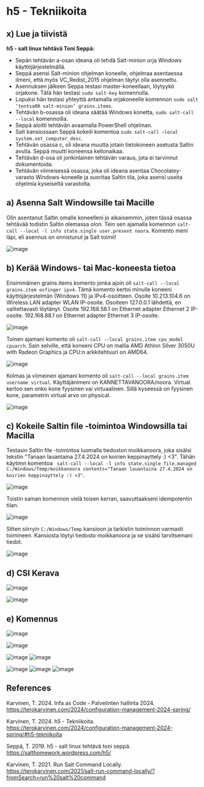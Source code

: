 # h5 - Tekniikoita

## x) Lue ja tiivistä

**h5 - salt linux tehtävä Toni Seppä:**
- Sepän tehtävän a-osan ideana oli tehdä Salt-minion orja Windows käyttöjärjestelmällä.
- Seppä asensi Salt-minion ohjelman koneelle, ohjelmaa asentaessa ilmeni, että myös VC_Redist_2015 ohjelman täytyi olla asennettu.
- Asennuksen jälkeen Seppa testasi master-koneellaan, löytyykö orjakone. Tätä hän testasi ````sudo salt-key```` komennolla.
- Lopuksi hän testasi yhteyttä antamalla orjakoneelle komennon ````sudo salt ‘tontsa00 salt-minion’ grains.items````.
- Tehtävän b-osassa oli ideana säätää Windows konetta, ````sudo salt-call --local```` komennoilla.
- Seppä aloitti tehtävän avaamalla PowerShell ohjelman.
- Salt kansiossaan Seppä kokeili komentoa ````sudo salt-call –local system.set_computer_desc````.
- Tehtävän osassa c, oli ideana muutta jotain tietokoneen asetusta Saltin avulla. Seppä muutti koneensa kellonaikaa.
- Tehtävän d-osa oli jonkinlainen tehtävän varaus, jota ei tarvinnut dokumentoida.
- Tehtävän viimeisessä osassa, joka oli ideana asentaa Chocolatey-varasto Windows-koneelle ja suoritaa Saltin tila, joka asensi useita ohjelmia kyseiseltä varastolta.

## a) Asenna Salt Windowsille tai Macille

Olin asentanut Saltin omalle koneelleni jo aikaisemmin, joten tässä osassa tehtävää todistin Saltin olemassa olon. Tein sen ajamalla komennon ````salt-call --local -l info state.single user.present noora````.
Komento meni läpi, eli asennus on onnistunut ja Salt toimii!

![image](https://github.com/kervinennoora/configuration-management-systems/assets/165003747/02011df8-e6f6-463a-b3c0-262fda26363d)

## b) Kerää Windows- tai Mac-koneesta tietoa

Ensimmäinen grains.items komento jonka ajoin oli ````salt-call --local grains.item osfinger ipv4````. Tämä komento kertoi minulle koneeni käyttöjärjestelmän (Windows 11) ja IPv4-osoitteen. Osoite 10.213.104.6 on Wireless LAN adapter WLAN IP-osoite. Osoiteen 127.0.0.1 lähdettä, en valitettavasti löytänyt. Osoite 192.168.56.1 on Ethernet adapter Ethernet 2 IP-osoite. 192.168.88.1 on Ethernet adapter Ethernet 3 IP-osoite.

![image](https://github.com/kervinennoora/configuration-management-systems/assets/165003747/32e4a1e4-c107-4630-839f-487269af48a2)

Toinen ajamani komento oli ````salt-call --local grains.item cpu_model cpuarch````. Sain selville, että koneeni CPU on mallia AMD Athlon Silver 3050U with Radeon Graphics ja CPU:n arkkitehtuuri on AMD64.

![image](https://github.com/kervinennoora/configuration-management-systems/assets/165003747/62cc8230-9d02-4940-bc7c-b78d34a737a9)

Kolmas ja viimeinen ajamani komento oli ````salt-call --local grains.item username virtual````. Käyttäjänimeni on KANNETTAVANOORA/noora. Virtual kertoo sen onko kone fyysinen vai virtuaalinen. Sillä kyseessä on fyysinen kone, parametrin virtual arvo on physical.

![image](https://github.com/kervinennoora/configuration-management-systems/assets/165003747/a85fffb4-fb32-44c6-9ce7-5696d62c44eb)

## c) Kokeile Saltin file -toimintoa Windowsilla tai Macilla

Testasin Saltin file -toimintoa luomalla tiedoston moikkanoora, joka sisälsi tekstin "Tanaan lauantaina 27.4.2024 on koirien keppinayttely :) <3". Tähän käytimn komentoa ```` salt-call --local -l info state.single file.managed C:/Windows/Temp/moikkanoora contents="Tanaan lauantaina 27.4.2024 on koirien keppinayttely :) <3"````.

![image](https://github.com/kervinennoora/configuration-management-systems/assets/165003747/f8f46531-cf1c-4c50-9c57-c6edcd35a755)

Toistin saman komennon vielä toisen kerran, saavuttaakseni idempotentin tilan.

![image](https://github.com/kervinennoora/configuration-management-systems/assets/165003747/db7212cd-fcc8-4c40-89a0-d5bb638a7797)

Sitten siirryin ````C:/Windows/Temp```` kansioon ja tarkistin toiminnon varmasti toimineen. Kansiosta löytyi tiedosto moikkanoora ja se sisälsi tarvitsemani tiedot.

![image](https://github.com/kervinennoora/configuration-management-systems/assets/165003747/1e380ec8-b8c9-4765-8b71-b48de69c61c8)

## d) CSI Kerava

![image](https://github.com/kervinennoora/configuration-management-systems/assets/165003747/303e5611-fcd2-4602-b468-6ba564c8cdcd)

![image](https://github.com/kervinennoora/configuration-management-systems/assets/165003747/dff69c2b-be9b-4ad6-993f-d9a1cff01b05)

## e) Komennus
![image](https://github.com/kervinennoora/configuration-management-systems/assets/165003747/22549e45-a179-40fd-a09b-1a9f85a25f90)

![image](https://github.com/kervinennoora/configuration-management-systems/assets/165003747/f65d9cc2-aa79-4283-9239-f4199fa4147c)

![image](https://github.com/kervinennoora/configuration-management-systems/assets/165003747/c7581a16-44b6-4b62-8d4b-93bd4947b074)
![image](https://github.com/kervinennoora/configuration-management-systems/assets/165003747/4d6403ea-41fb-4c9f-b730-744de801526b)

![image](https://github.com/kervinennoora/configuration-management-systems/assets/165003747/29146869-dd98-4003-ae78-b9c5404cf2b0)
![image](https://github.com/kervinennoora/configuration-management-systems/assets/165003747/cda55c61-7c3d-46bd-8733-6f81d4dfb760)
![image](https://github.com/kervinennoora/configuration-management-systems/assets/165003747/f90a2093-16b6-4ee3-aea9-f095874cbfb7)

## References

Karvinen, T. 2024. Infa as Code - Palvelinten hallinta 2024. https://terokarvinen.com/2024/configuration-management-2024-spring/

Karvinen, T. 2024. h5 - Tekniikoita. https://terokarvinen.com/2024/configuration-management-2024-spring/#h5-tekniikoita

Seppä, T. 2019. h5 - salt linux tehtävä toni seppä. https://salthomework.wordpress.com/h5/

Karvinen, T. 2021. Run Salt Command Locally. https://terokarvinen.com/2021/salt-run-command-locally/?fromSearch=run%20salt%20command
